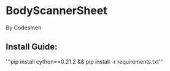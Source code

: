 # BodyScannerSheet
By Codesmen

## Install Guide:

'''pip install cython==0.21.2 && pip install -r requirements.txt'''
